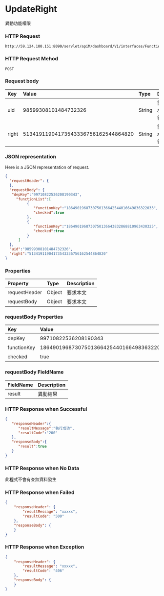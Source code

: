 # UpdateRight
異動功能權限

### HTTP Request
```
http://59.124.100.151:8090/servlet/apiM/dashboard/V1/interfaces/Function/UpdateRight
```

### HTTP Request Mehod
```
POST
```

### Request body
| Key | Value | Type | Description |
|:----------|:-------------|:-----|:------------|
| uid | 98599308101484732326 | String | 需透過apiLogin取得
| right | 51341911904173543336756162544864820 | String | 需透過apiLogin取得 |

### JSON representation

Here is a JSON representation of request.
```json
{
  "requestHeader": {
  },
  "requestBody": {
   "depKey":"99710822536208190343",
     "functionList":[
          {
             "functionKey":"1864901968730750136642544016649836322033",
             "checked":true
          },
          {
             "functionKey":"1864901968730750136643832868810963430325",
             "checked":true
          }
      ]
  },
  "uid":"98599308101484732326",
  "right":"51341911904173543336756162544864820"
}
```

### Properties
| Property | Type | Description |
|:---------|:-----|:------------|
| requestHeader | Object | 要求本文 |
| requestBody | Object | 要求本文 |

### requestBody Properties
| Key | Value | Type | Description | Required | Format |
|:----------|:-------------|:-----|:------------|:------------|:------------|
| depKey | 99710822536208190343 | String | 部門key值 | Y | n/a |
| functionKey | 1864901968730750136642544016649836322033 | String | 功能key值 | Y | n/a |
| checked | true | Boolean | 是否有權限 | Y | YYYY |

### requestBody FieldName
| FieldName | Description |
|:----------|:-------------|
| result | 異動結果 |

### HTTP Response when Successful
```json
{
   "responseHeader":{
      "resultMessage":"執行成功",
      "resultCode":"200"
   },
   "responseBody":{
      "result":true
   }
}
```

### HTTP Response when No Data
此程式不會有查無資料發生

### HTTP Response when Failed
```json
{
    "responseHeader": {
        "resultMessage": "xxxxx",
        "resultCode": "500"
    },
    "responseBody": {
    }
}
```

### HTTP Response when Exception
```json
{
    "responseHeader": {
        "resultMessage": "xxxxx",
        "resultCode": "406"
    },
    "responseBody": {
    }
}
```
